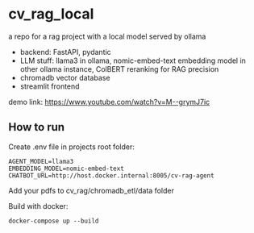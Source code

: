 # cv_rag_local
a repo for a rag project with a local model served by ollama
- backend: FastAPI, pydantic
- LLM stuff: llama3 in ollama, nomic-embed-text embedding model in other ollama instance, ColBERT reranking for RAG precision
- chromadb vector database
- streamlit frontend

demo link: https://www.youtube.com/watch?v=M--grymJ7ic

## How to run

Create .env file in projects root folder:

```
AGENT_MODEL=llama3
EMBEDDING_MODEL=nomic-embed-text
CHATBOT_URL=http://host.docker.internal:8005/cv-rag-agent
```

Add your pdfs to cv_rag/chromadb_etl/data folder

Build with docker:

```console
docker-compose up --build
```
